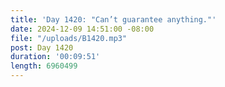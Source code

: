 ```yaml
---
title: 'Day 1420: "Can’t guarantee anything."'
date: 2024-12-09 14:51:00 -08:00
file: "/uploads/B1420.mp3"
post: Day 1420
duration: '00:09:51'
length: 6960499
---
```


